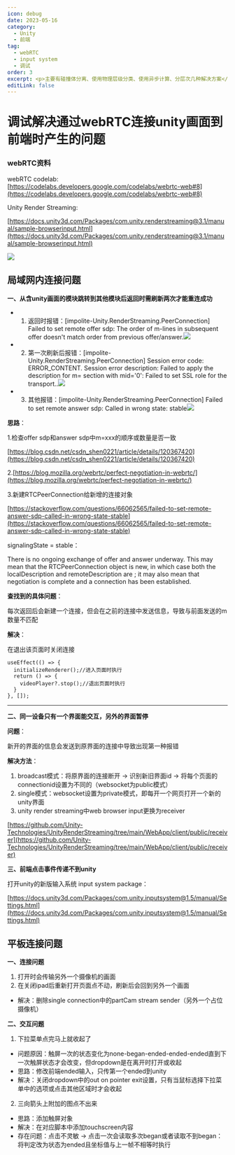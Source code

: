 ```yaml
---
icon: debug
date: 2023-05-16
category:
  - Unity
  - 前端
tag:
  - webRTC
  - input system
  - 调试
order: 3
excerpt: <p>主要有碰撞体分离、使用物理层级分类、使用异步计算、分层次几种解决方案</p>
editLink: false
---
```

# **调试解决通过webRTC连接unity画面到前端时产生的问题**

### webRTC资料

webRTC codelab: [https://codelabs.developers.google.com/codelabs/webrtc-web#8](https://codelabs.developers.google.com/codelabs/webrtc-web#8)

Unity Render Streaming:

[https://docs.unity3d.com/Packages/com.unity.renderstreaming@3.1/manual/sample-browserinput.html](https://docs.unity3d.com/Packages/com.unity.renderstreaming@3.1/manual/sample-browserinput.html)

![](https://cdn.jsdelivr.net/gh/lnitia/MyPictures@main/blogpictures/20240109170918.png)

## 局域网内连接问题

**一、从含unity画面的模块跳转到其他模块后返回时需刷新两次才能重连成功**

* 1. 返回时报错：[impolite-Unity.RenderStreaming.PeerConnection] Failed to set remote offer sdp: The order of m-lines in subsequent offer doesn't match order from previous offer/answer.![](https://cdn.jsdelivr.net/gh/lnitia/MyPictures@main/blogpictures/20240109171228.png)
* 2. 第一次刷新后报错：[impolite-Unity.RenderStreaming.PeerConnection] Session error code: ERROR_CONTENT. Session error description: Failed to apply the description for m= section with mid='0': Failed to set SSL role for the transport..![](https://cdn.jsdelivr.net/gh/lnitia/MyPictures@main/blogpictures/20240109171417.png)
* 3. 其他报错：[impolite-Unity.RenderStreaming.PeerConnection] Failed to set remote answer sdp: Called in wrong state: stable![](https://cdn.jsdelivr.net/gh/lnitia/MyPictures@main/blogpictures/20240109171440.png)

**思路**：

1.检查offer sdp和answer sdp中m=xxx的顺序或数量是否一致

[https://blog.csdn.net/csdn_shen0221/article/details/120367420](https://blog.csdn.net/csdn_shen0221/article/details/120367420)

2.[https://blog.mozilla.org/webrtc/perfect-negotiation-in-webrtc/](https://blog.mozilla.org/webrtc/perfect-negotiation-in-webrtc/)

3.新建RTCPeerConnection给新增的连接对象

[https://stackoverflow.com/questions/66062565/failed-to-set-remote-answer-sdp-called-in-wrong-state-stable](https://stackoverflow.com/questions/66062565/failed-to-set-remote-answer-sdp-called-in-wrong-state-stable)

signalingState = stable：

There is no ongoing exchange of offer and answer underway. This may mean that the RTCPeerConnection object is new, in which case both the localDescription and remoteDescription are ; it may also mean that negotiation is complete and a connection has been established.

**查找到的具体问题**：

每次返回后会新建一个连接，但会在之前的连接中发送信息，导致与前面发送的m数量不匹配

**解决**：

在退出该页面时关闭连接

```tsx
useEffect(() => {
  initializeRenderer();//进入页面时执行
  return () => {
    videoPlayer?.stop();//退出页面时执行
  }
}, []);
```

---

**二、同一设备只有一个界面能交互，另外的界面暂停**

**问题**：

新开的界面的信息会发送到原界面的连接中导致出现第一种报错

**解决方法**：

1. broadcast模式：将原界面的连接断开 → 识别新旧界面id → 将每个页面的connectionid设置为不同的（websocket为public模式）
2. single模式：websocket设置为private模式，即每开一个网页打开一个新的unity界面
3. unity render streaming中web browser input更换为receiver

[https://github.com/Unity-Technologies/UnityRenderStreaming/tree/main/WebApp/client/public/receiver](https://github.com/Unity-Technologies/UnityRenderStreaming/tree/main/WebApp/client/public/receiver)

**三、前端点击事件传递不到unity**

打开unity的新版输入系统 input system package：

[https://docs.unity3d.com/Packages/com.unity.inputsystem@1.5/manual/Settings.html](https://docs.unity3d.com/Packages/com.unity.inputsystem@1.5/manual/Settings.html)

## 平板连接问题

**一、连接问题**

1. 打开时会传输另外一个摄像机的画面
2. 在关闭ipad后重新打开页面点不动，刷新后会回到另外一个画面

* 解决：删除single connection中的partCam stream sender（另外一个占位摄像机）

**二、交互问题**

1. 下拉菜单点完马上就收起了

* 问题原因：触屏一次的状态变化为none-began-ended-ended-ended直到下一次触屏状态才会改变，但dropdown是在离开时打开或收起
* 思路：修改前端ended输入，只传第一个ended到unity
* 解决：关闭dropdown中的out on pointer exit设置，只有当鼠标选择下拉菜单中的选项或点击其他区域时才会收起

2. 三向箭头上附加的图点不出来

* 思路：添加触屏对象
* 解决：在对应脚本中添加touchscreen内容
* 存在问题：点击不灵敏 → 点击一次会读取多次began或者读取不到began：将判定改为状态为ended且坐标值与上一帧不相等时执行

